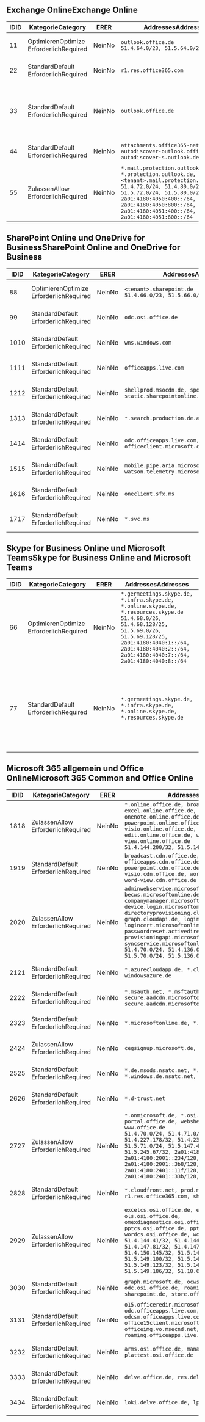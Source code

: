 <!--THIS FILE IS AUTOMATICALLY GENERATED. MANUAL CHANGES WILL BE OVERWRITTEN.-->
<!--Please contact the Office 365 Endpoints team with any questions.-->
<!--Germany endpoints version 2019042900-->
<!--File generated 2019-04-29 11:00:14.8121-->

## <a name="exchange-online"></a><span data-ttu-id="1a0d1-101">Exchange Online</span><span class="sxs-lookup"><span data-stu-id="1a0d1-101">Exchange Online</span></span>

<span data-ttu-id="1a0d1-102">ID</span><span class="sxs-lookup"><span data-stu-id="1a0d1-102">ID</span></span> | <span data-ttu-id="1a0d1-103">Kategorie</span><span class="sxs-lookup"><span data-stu-id="1a0d1-103">Category</span></span> | <span data-ttu-id="1a0d1-104">ER</span><span class="sxs-lookup"><span data-stu-id="1a0d1-104">ER</span></span> | <span data-ttu-id="1a0d1-105">Addresses</span><span class="sxs-lookup"><span data-stu-id="1a0d1-105">Addresses</span></span> | <span data-ttu-id="1a0d1-106">Ports</span><span class="sxs-lookup"><span data-stu-id="1a0d1-106">Ports</span></span>
-- | -------------------- | -- | ------------------------------------------------------------------------------------------------------------------------------------------------------------------------------------------------------------------------------------------------------------ | -------------------------------
<span data-ttu-id="1a0d1-107">1</span><span class="sxs-lookup"><span data-stu-id="1a0d1-107">1</span></span> | <span data-ttu-id="1a0d1-108">Optimieren</span><span class="sxs-lookup"><span data-stu-id="1a0d1-108">Optimize</span></span><BR><span data-ttu-id="1a0d1-109">Erforderlich</span><span class="sxs-lookup"><span data-stu-id="1a0d1-109">Required</span></span> | <span data-ttu-id="1a0d1-110">Nein</span><span class="sxs-lookup"><span data-stu-id="1a0d1-110">No</span></span> | `outlook.office.de`<BR>`51.4.64.0/23, 51.5.64.0/23` | <span data-ttu-id="1a0d1-111">**TCP:** 443, 80</span><span class="sxs-lookup"><span data-stu-id="1a0d1-111">**TCP:** 443, 80</span></span>
<span data-ttu-id="1a0d1-112">2</span><span class="sxs-lookup"><span data-stu-id="1a0d1-112">2</span></span> | <span data-ttu-id="1a0d1-113">Standard</span><span class="sxs-lookup"><span data-stu-id="1a0d1-113">Default</span></span><BR><span data-ttu-id="1a0d1-114">Erforderlich</span><span class="sxs-lookup"><span data-stu-id="1a0d1-114">Required</span></span> | <span data-ttu-id="1a0d1-115">Nein</span><span class="sxs-lookup"><span data-stu-id="1a0d1-115">No</span></span> | `r1.res.office365.com` | <span data-ttu-id="1a0d1-116">**TCP:** 443, 80</span><span class="sxs-lookup"><span data-stu-id="1a0d1-116">**TCP:** 443, 80</span></span>
<span data-ttu-id="1a0d1-117">3</span><span class="sxs-lookup"><span data-stu-id="1a0d1-117">3</span></span> | <span data-ttu-id="1a0d1-118">Standard</span><span class="sxs-lookup"><span data-stu-id="1a0d1-118">Default</span></span><BR><span data-ttu-id="1a0d1-119">Erforderlich</span><span class="sxs-lookup"><span data-stu-id="1a0d1-119">Required</span></span> | <span data-ttu-id="1a0d1-120">Nein</span><span class="sxs-lookup"><span data-stu-id="1a0d1-120">No</span></span> | `outlook.office.de` | <span data-ttu-id="1a0d1-121">**TCP:** 143, 25, 587, 993, 995</span><span class="sxs-lookup"><span data-stu-id="1a0d1-121">**TCP:** 143, 25, 587, 993, 995</span></span>
<span data-ttu-id="1a0d1-122">4</span><span class="sxs-lookup"><span data-stu-id="1a0d1-122">4</span></span> | <span data-ttu-id="1a0d1-123">Standard</span><span class="sxs-lookup"><span data-stu-id="1a0d1-123">Default</span></span><BR><span data-ttu-id="1a0d1-124">Erforderlich</span><span class="sxs-lookup"><span data-stu-id="1a0d1-124">Required</span></span> | <span data-ttu-id="1a0d1-125">Nein</span><span class="sxs-lookup"><span data-stu-id="1a0d1-125">No</span></span> | `attachments.office365-net.de, autodiscover-outlook.office.de, autodiscover-s.outlook.de` | <span data-ttu-id="1a0d1-126">**TCP:** 443, 80</span><span class="sxs-lookup"><span data-stu-id="1a0d1-126">**TCP:** 443, 80</span></span>
<span data-ttu-id="1a0d1-127">5</span><span class="sxs-lookup"><span data-stu-id="1a0d1-127">5</span></span> | <span data-ttu-id="1a0d1-128">Zulassen</span><span class="sxs-lookup"><span data-stu-id="1a0d1-128">Allow</span></span><BR><span data-ttu-id="1a0d1-129">Erforderlich</span><span class="sxs-lookup"><span data-stu-id="1a0d1-129">Required</span></span> | <span data-ttu-id="1a0d1-130">Nein</span><span class="sxs-lookup"><span data-stu-id="1a0d1-130">No</span></span> | `*.mail.protection.outlook.de, *.protection.outlook.de, <tenant>.mail.protection.outlook.de`<BR>`51.4.72.0/24, 51.4.80.0/27, 51.5.72.0/24, 51.5.80.0/27, 2a01:4180:4050:400::/64, 2a01:4180:4050:800::/64, 2a01:4180:4051:400::/64, 2a01:4180:4051:800::/64` | <span data-ttu-id="1a0d1-131">**TCP:** 25, 443</span><span class="sxs-lookup"><span data-stu-id="1a0d1-131">**TCP:** 25, 443</span></span>

## <a name="sharepoint-online-and-onedrive-for-business"></a><span data-ttu-id="1a0d1-132">SharePoint Online und OneDrive for Business</span><span class="sxs-lookup"><span data-stu-id="1a0d1-132">SharePoint Online and OneDrive for Business</span></span>

<span data-ttu-id="1a0d1-133">ID</span><span class="sxs-lookup"><span data-stu-id="1a0d1-133">ID</span></span> | <span data-ttu-id="1a0d1-134">Kategorie</span><span class="sxs-lookup"><span data-stu-id="1a0d1-134">Category</span></span> | <span data-ttu-id="1a0d1-135">ER</span><span class="sxs-lookup"><span data-stu-id="1a0d1-135">ER</span></span> | <span data-ttu-id="1a0d1-136">Addresses</span><span class="sxs-lookup"><span data-stu-id="1a0d1-136">Addresses</span></span> | <span data-ttu-id="1a0d1-137">Ports</span><span class="sxs-lookup"><span data-stu-id="1a0d1-137">Ports</span></span>
-- | -------------------- | -- | ------------------------------------------------------------------------------ | ----------------
<span data-ttu-id="1a0d1-138">8</span><span class="sxs-lookup"><span data-stu-id="1a0d1-138">8</span></span> | <span data-ttu-id="1a0d1-139">Optimieren</span><span class="sxs-lookup"><span data-stu-id="1a0d1-139">Optimize</span></span><BR><span data-ttu-id="1a0d1-140">Erforderlich</span><span class="sxs-lookup"><span data-stu-id="1a0d1-140">Required</span></span> | <span data-ttu-id="1a0d1-141">Nein</span><span class="sxs-lookup"><span data-stu-id="1a0d1-141">No</span></span> | `<tenant>.sharepoint.de`<BR>`51.4.66.0/23, 51.5.66.0/23` | <span data-ttu-id="1a0d1-142">**TCP:** 443, 80</span><span class="sxs-lookup"><span data-stu-id="1a0d1-142">**TCP:** 443, 80</span></span>
<span data-ttu-id="1a0d1-143">9</span><span class="sxs-lookup"><span data-stu-id="1a0d1-143">9</span></span> | <span data-ttu-id="1a0d1-144">Standard</span><span class="sxs-lookup"><span data-stu-id="1a0d1-144">Default</span></span><BR><span data-ttu-id="1a0d1-145">Erforderlich</span><span class="sxs-lookup"><span data-stu-id="1a0d1-145">Required</span></span> | <span data-ttu-id="1a0d1-146">Nein</span><span class="sxs-lookup"><span data-stu-id="1a0d1-146">No</span></span> | `odc.osi.office.de` | <span data-ttu-id="1a0d1-147">**TCP:** 443, 80</span><span class="sxs-lookup"><span data-stu-id="1a0d1-147">**TCP:** 443, 80</span></span>
<span data-ttu-id="1a0d1-148">10</span><span class="sxs-lookup"><span data-stu-id="1a0d1-148">10</span></span> | <span data-ttu-id="1a0d1-149">Standard</span><span class="sxs-lookup"><span data-stu-id="1a0d1-149">Default</span></span><BR><span data-ttu-id="1a0d1-150">Erforderlich</span><span class="sxs-lookup"><span data-stu-id="1a0d1-150">Required</span></span> | <span data-ttu-id="1a0d1-151">Nein</span><span class="sxs-lookup"><span data-stu-id="1a0d1-151">No</span></span> | `wns.windows.com` | <span data-ttu-id="1a0d1-152">**TCP:** 443, 80</span><span class="sxs-lookup"><span data-stu-id="1a0d1-152">**TCP:** 443, 80</span></span>
<span data-ttu-id="1a0d1-153">11</span><span class="sxs-lookup"><span data-stu-id="1a0d1-153">11</span></span> | <span data-ttu-id="1a0d1-154">Standard</span><span class="sxs-lookup"><span data-stu-id="1a0d1-154">Default</span></span><BR><span data-ttu-id="1a0d1-155">Erforderlich</span><span class="sxs-lookup"><span data-stu-id="1a0d1-155">Required</span></span> | <span data-ttu-id="1a0d1-156">Nein</span><span class="sxs-lookup"><span data-stu-id="1a0d1-156">No</span></span> | `officeapps.live.com` | <span data-ttu-id="1a0d1-157">**TCP:** 443, 80</span><span class="sxs-lookup"><span data-stu-id="1a0d1-157">**TCP:** 443, 80</span></span>
<span data-ttu-id="1a0d1-158">12</span><span class="sxs-lookup"><span data-stu-id="1a0d1-158">12</span></span> | <span data-ttu-id="1a0d1-159">Standard</span><span class="sxs-lookup"><span data-stu-id="1a0d1-159">Default</span></span><BR><span data-ttu-id="1a0d1-160">Erforderlich</span><span class="sxs-lookup"><span data-stu-id="1a0d1-160">Required</span></span> | <span data-ttu-id="1a0d1-161">Nein</span><span class="sxs-lookup"><span data-stu-id="1a0d1-161">No</span></span> | `shellprod.msocdn.de, spoprod-a.akamaihd.net, static.sharepointonline.com` | <span data-ttu-id="1a0d1-162">**TCP:** 443, 80</span><span class="sxs-lookup"><span data-stu-id="1a0d1-162">**TCP:** 443, 80</span></span>
<span data-ttu-id="1a0d1-163">13</span><span class="sxs-lookup"><span data-stu-id="1a0d1-163">13</span></span> | <span data-ttu-id="1a0d1-164">Standard</span><span class="sxs-lookup"><span data-stu-id="1a0d1-164">Default</span></span><BR><span data-ttu-id="1a0d1-165">Erforderlich</span><span class="sxs-lookup"><span data-stu-id="1a0d1-165">Required</span></span> | <span data-ttu-id="1a0d1-166">Nein</span><span class="sxs-lookup"><span data-stu-id="1a0d1-166">No</span></span> | `*.search.production.de.azuretrafficmanager.de` | <span data-ttu-id="1a0d1-167">**TCP:** 443</span><span class="sxs-lookup"><span data-stu-id="1a0d1-167">**TCP:** 443</span></span>
<span data-ttu-id="1a0d1-168">14</span><span class="sxs-lookup"><span data-stu-id="1a0d1-168">14</span></span> | <span data-ttu-id="1a0d1-169">Standard</span><span class="sxs-lookup"><span data-stu-id="1a0d1-169">Default</span></span><BR><span data-ttu-id="1a0d1-170">Erforderlich</span><span class="sxs-lookup"><span data-stu-id="1a0d1-170">Required</span></span> | <span data-ttu-id="1a0d1-171">Nein</span><span class="sxs-lookup"><span data-stu-id="1a0d1-171">No</span></span> | `odc.officeapps.live.com, officeclient.microsoft.com` | <span data-ttu-id="1a0d1-172">**TCP:** 443, 80</span><span class="sxs-lookup"><span data-stu-id="1a0d1-172">**TCP:** 443, 80</span></span>
<span data-ttu-id="1a0d1-173">15</span><span class="sxs-lookup"><span data-stu-id="1a0d1-173">15</span></span> | <span data-ttu-id="1a0d1-174">Standard</span><span class="sxs-lookup"><span data-stu-id="1a0d1-174">Default</span></span><BR><span data-ttu-id="1a0d1-175">Erforderlich</span><span class="sxs-lookup"><span data-stu-id="1a0d1-175">Required</span></span> | <span data-ttu-id="1a0d1-176">Nein</span><span class="sxs-lookup"><span data-stu-id="1a0d1-176">No</span></span> | `mobile.pipe.aria.microsoft.com, ssw.live.com, watson.telemetry.microsoft.com` | <span data-ttu-id="1a0d1-177">**TCP:** 443, 80</span><span class="sxs-lookup"><span data-stu-id="1a0d1-177">**TCP:** 443, 80</span></span>
<span data-ttu-id="1a0d1-178">16</span><span class="sxs-lookup"><span data-stu-id="1a0d1-178">16</span></span> | <span data-ttu-id="1a0d1-179">Standard</span><span class="sxs-lookup"><span data-stu-id="1a0d1-179">Default</span></span><BR><span data-ttu-id="1a0d1-180">Erforderlich</span><span class="sxs-lookup"><span data-stu-id="1a0d1-180">Required</span></span> | <span data-ttu-id="1a0d1-181">Nein</span><span class="sxs-lookup"><span data-stu-id="1a0d1-181">No</span></span> | `oneclient.sfx.ms` | <span data-ttu-id="1a0d1-182">**TCP:** 443, 80</span><span class="sxs-lookup"><span data-stu-id="1a0d1-182">**TCP:** 443, 80</span></span>
<span data-ttu-id="1a0d1-183">17</span><span class="sxs-lookup"><span data-stu-id="1a0d1-183">17</span></span> | <span data-ttu-id="1a0d1-184">Standard</span><span class="sxs-lookup"><span data-stu-id="1a0d1-184">Default</span></span><BR><span data-ttu-id="1a0d1-185">Erforderlich</span><span class="sxs-lookup"><span data-stu-id="1a0d1-185">Required</span></span> | <span data-ttu-id="1a0d1-186">Nein</span><span class="sxs-lookup"><span data-stu-id="1a0d1-186">No</span></span> | `*.svc.ms` | <span data-ttu-id="1a0d1-187">**TCP:** 443, 80</span><span class="sxs-lookup"><span data-stu-id="1a0d1-187">**TCP:** 443, 80</span></span>

## <a name="skype-for-business-online-and-microsoft-teams"></a><span data-ttu-id="1a0d1-188">Skype for Business Online und Microsoft Teams</span><span class="sxs-lookup"><span data-stu-id="1a0d1-188">Skype for Business Online and Microsoft Teams</span></span>

<span data-ttu-id="1a0d1-189">ID</span><span class="sxs-lookup"><span data-stu-id="1a0d1-189">ID</span></span> | <span data-ttu-id="1a0d1-190">Kategorie</span><span class="sxs-lookup"><span data-stu-id="1a0d1-190">Category</span></span> | <span data-ttu-id="1a0d1-191">ER</span><span class="sxs-lookup"><span data-stu-id="1a0d1-191">ER</span></span> | <span data-ttu-id="1a0d1-192">Addresses</span><span class="sxs-lookup"><span data-stu-id="1a0d1-192">Addresses</span></span> | <span data-ttu-id="1a0d1-193">Ports</span><span class="sxs-lookup"><span data-stu-id="1a0d1-193">Ports</span></span>
-- | -------------------- | -- | ----------------------------------------------------------------------------------------------------------------------------------------------------------------------------------------------------------------------------------------------- | --------------------------------------------------
<span data-ttu-id="1a0d1-194">6</span><span class="sxs-lookup"><span data-stu-id="1a0d1-194">6</span></span> | <span data-ttu-id="1a0d1-195">Optimieren</span><span class="sxs-lookup"><span data-stu-id="1a0d1-195">Optimize</span></span><BR><span data-ttu-id="1a0d1-196">Erforderlich</span><span class="sxs-lookup"><span data-stu-id="1a0d1-196">Required</span></span> | <span data-ttu-id="1a0d1-197">Nein</span><span class="sxs-lookup"><span data-stu-id="1a0d1-197">No</span></span> | `*.germeetings.skype.de, *.infra.skype.de, *.online.skype.de, *.resources.skype.de`<BR>`51.4.68.0/26, 51.4.68.128/25, 51.5.69.0/26, 51.5.69.128/25, 2a01:4180:4040:1::/64, 2a01:4180:4040:2::/64, 2a01:4180:4040:7::/64, 2a01:4180:4040:8::/64` | <span data-ttu-id="1a0d1-198">**TCP:** 443, 80</span><span class="sxs-lookup"><span data-stu-id="1a0d1-198">**TCP:** 443, 80</span></span><BR><span data-ttu-id="1a0d1-199">**UDP:** 3478</span><span class="sxs-lookup"><span data-stu-id="1a0d1-199">**UDP:** 3478</span></span>
<span data-ttu-id="1a0d1-200">7</span><span class="sxs-lookup"><span data-stu-id="1a0d1-200">7</span></span> | <span data-ttu-id="1a0d1-201">Standard</span><span class="sxs-lookup"><span data-stu-id="1a0d1-201">Default</span></span><BR><span data-ttu-id="1a0d1-202">Erforderlich</span><span class="sxs-lookup"><span data-stu-id="1a0d1-202">Required</span></span> | <span data-ttu-id="1a0d1-203">Nein</span><span class="sxs-lookup"><span data-stu-id="1a0d1-203">No</span></span> | `*.germeetings.skype.de, *.infra.skype.de, *.online.skype.de, *.resources.skype.de` | <span data-ttu-id="1a0d1-204">**TCP:** 5061, 50000-59999</span><span class="sxs-lookup"><span data-stu-id="1a0d1-204">**TCP:** 5061, 50000-59999</span></span><BR><span data-ttu-id="1a0d1-205">**UDP:** 50000-59999</span><span class="sxs-lookup"><span data-stu-id="1a0d1-205">**UDP:** 50000-59999</span></span>

## <a name="microsoft-365-common-and-office-online"></a><span data-ttu-id="1a0d1-206">Microsoft 365 allgemein und Office Online</span><span class="sxs-lookup"><span data-stu-id="1a0d1-206">Microsoft 365 Common and Office Online</span></span>

<span data-ttu-id="1a0d1-207">ID</span><span class="sxs-lookup"><span data-stu-id="1a0d1-207">ID</span></span> | <span data-ttu-id="1a0d1-208">Kategorie</span><span class="sxs-lookup"><span data-stu-id="1a0d1-208">Category</span></span> | <span data-ttu-id="1a0d1-209">ER</span><span class="sxs-lookup"><span data-stu-id="1a0d1-209">ER</span></span> | <span data-ttu-id="1a0d1-210">Addresses</span><span class="sxs-lookup"><span data-stu-id="1a0d1-210">Addresses</span></span> | <span data-ttu-id="1a0d1-211">Ports</span><span class="sxs-lookup"><span data-stu-id="1a0d1-211">Ports</span></span>
-- | ------------------- | -- | ---------------------------------------------------------------------------------------------------------------------------------------------------------------------------------------------------------------------------------------------------------------------------------------------------------------------------------------------------------------------------------------------------------------------------------------------------------------------------------- | ----------------
<span data-ttu-id="1a0d1-212">18</span><span class="sxs-lookup"><span data-stu-id="1a0d1-212">18</span></span> | <span data-ttu-id="1a0d1-213">Zulassen</span><span class="sxs-lookup"><span data-stu-id="1a0d1-213">Allow</span></span><BR><span data-ttu-id="1a0d1-214">Erforderlich</span><span class="sxs-lookup"><span data-stu-id="1a0d1-214">Required</span></span> | <span data-ttu-id="1a0d1-215">Nein</span><span class="sxs-lookup"><span data-stu-id="1a0d1-215">No</span></span> | `*.online.office.de, broadcast.online.office.de, excel.online.office.de, onenote.online.office.de, powerpoint.online.office.de, visio.online.office.de, word-edit.online.office.de, word-view.online.office.de`<BR>`51.4.144.200/32, 51.5.149.3/32, 51.18.16.0/23` | <span data-ttu-id="1a0d1-216">**TCP:** 443</span><span class="sxs-lookup"><span data-stu-id="1a0d1-216">**TCP:** 443</span></span>
<span data-ttu-id="1a0d1-217">19</span><span class="sxs-lookup"><span data-stu-id="1a0d1-217">19</span></span> | <span data-ttu-id="1a0d1-218">Standard</span><span class="sxs-lookup"><span data-stu-id="1a0d1-218">Default</span></span><BR><span data-ttu-id="1a0d1-219">Erforderlich</span><span class="sxs-lookup"><span data-stu-id="1a0d1-219">Required</span></span> | <span data-ttu-id="1a0d1-220">Nein</span><span class="sxs-lookup"><span data-stu-id="1a0d1-220">No</span></span> | `broadcast.cdn.office.de, excel.cdn.office.de, officeapps.cdn.office.de, onenote.cdn.office.de, powerpoint.cdn.office.de, view.cdn.office.de, visio.cdn.office.de, word-edit.cdn.office.de, word-view.cdn.office.de` | <span data-ttu-id="1a0d1-221">**TCP:** 443</span><span class="sxs-lookup"><span data-stu-id="1a0d1-221">**TCP:** 443</span></span>
<span data-ttu-id="1a0d1-222">20</span><span class="sxs-lookup"><span data-stu-id="1a0d1-222">20</span></span> | <span data-ttu-id="1a0d1-223">Zulassen</span><span class="sxs-lookup"><span data-stu-id="1a0d1-223">Allow</span></span><BR><span data-ttu-id="1a0d1-224">Erforderlich</span><span class="sxs-lookup"><span data-stu-id="1a0d1-224">Required</span></span> | <span data-ttu-id="1a0d1-225">Nein</span><span class="sxs-lookup"><span data-stu-id="1a0d1-225">No</span></span> | `adminwebservice.microsoftonline.de, becws.microsoftonline.de, companymanager.microsoftonline.de, device.login.microsoftonline.de, directoryprovisioning.cloudapi.de, graph.cloudapi.de, login.microsoftonline.de, logincert.microsoftonline.de, pas.cloudapi.de, passwordreset.activedirectory.microsoftazure.de, provisioningapi.microsoftonline.de, syncservice.microsoftonline.de`<BR>`51.4.70.0/24, 51.4.136.0/24, 51.4.144.0/24, 51.5.70.0/24, 51.5.136.0/24, 51.5.144.0/24` | <span data-ttu-id="1a0d1-226">**TCP:** 443, 80</span><span class="sxs-lookup"><span data-stu-id="1a0d1-226">**TCP:** 443, 80</span></span>
<span data-ttu-id="1a0d1-227">21</span><span class="sxs-lookup"><span data-stu-id="1a0d1-227">21</span></span> | <span data-ttu-id="1a0d1-228">Standard</span><span class="sxs-lookup"><span data-stu-id="1a0d1-228">Default</span></span><BR><span data-ttu-id="1a0d1-229">Erforderlich</span><span class="sxs-lookup"><span data-stu-id="1a0d1-229">Required</span></span> | <span data-ttu-id="1a0d1-230">Nein</span><span class="sxs-lookup"><span data-stu-id="1a0d1-230">No</span></span> | `*.azurecloudapp.de, *.cloudapi.de, *.windows.de, windowsazure.de` | <span data-ttu-id="1a0d1-231">**TCP:** 443, 80</span><span class="sxs-lookup"><span data-stu-id="1a0d1-231">**TCP:** 443, 80</span></span>
<span data-ttu-id="1a0d1-232">22</span><span class="sxs-lookup"><span data-stu-id="1a0d1-232">22</span></span> | <span data-ttu-id="1a0d1-233">Standard</span><span class="sxs-lookup"><span data-stu-id="1a0d1-233">Default</span></span><BR><span data-ttu-id="1a0d1-234">Erforderlich</span><span class="sxs-lookup"><span data-stu-id="1a0d1-234">Required</span></span> | <span data-ttu-id="1a0d1-235">Nein</span><span class="sxs-lookup"><span data-stu-id="1a0d1-235">No</span></span> | `*.msauth.net, *.msftauth.net, secure.aadcdn.microsoftonline-p.com, secure.aadcdn.microsoftonline-p.de` | <span data-ttu-id="1a0d1-236">**TCP:** 443, 80</span><span class="sxs-lookup"><span data-stu-id="1a0d1-236">**TCP:** 443, 80</span></span>
<span data-ttu-id="1a0d1-237">23</span><span class="sxs-lookup"><span data-stu-id="1a0d1-237">23</span></span> | <span data-ttu-id="1a0d1-238">Standard</span><span class="sxs-lookup"><span data-stu-id="1a0d1-238">Default</span></span><BR><span data-ttu-id="1a0d1-239">Erforderlich</span><span class="sxs-lookup"><span data-stu-id="1a0d1-239">Required</span></span> | <span data-ttu-id="1a0d1-240">Nein</span><span class="sxs-lookup"><span data-stu-id="1a0d1-240">No</span></span> | `*.microsoftonline.de, *.windows.net` | <span data-ttu-id="1a0d1-241">**TCP:** 443, 80</span><span class="sxs-lookup"><span data-stu-id="1a0d1-241">**TCP:** 443, 80</span></span>
<span data-ttu-id="1a0d1-242">24</span><span class="sxs-lookup"><span data-stu-id="1a0d1-242">24</span></span> | <span data-ttu-id="1a0d1-243">Zulassen</span><span class="sxs-lookup"><span data-stu-id="1a0d1-243">Allow</span></span><BR><span data-ttu-id="1a0d1-244">Erforderlich</span><span class="sxs-lookup"><span data-stu-id="1a0d1-244">Required</span></span> | <span data-ttu-id="1a0d1-245">Nein</span><span class="sxs-lookup"><span data-stu-id="1a0d1-245">No</span></span> | `cegsignup.microsoft.de, negsignup.microsoft.de` | <span data-ttu-id="1a0d1-246">**TCP:** 443, 80</span><span class="sxs-lookup"><span data-stu-id="1a0d1-246">**TCP:** 443, 80</span></span>
<span data-ttu-id="1a0d1-247">25</span><span class="sxs-lookup"><span data-stu-id="1a0d1-247">25</span></span> | <span data-ttu-id="1a0d1-248">Standard</span><span class="sxs-lookup"><span data-stu-id="1a0d1-248">Default</span></span><BR><span data-ttu-id="1a0d1-249">Erforderlich</span><span class="sxs-lookup"><span data-stu-id="1a0d1-249">Required</span></span> | <span data-ttu-id="1a0d1-250">Nein</span><span class="sxs-lookup"><span data-stu-id="1a0d1-250">No</span></span> | `*.de.msods.nsatc.net, *.office.de.akadns.net, *.windows.de.nsatc.net, officehome.msocdn.de` | <span data-ttu-id="1a0d1-251">**TCP:** 443, 80</span><span class="sxs-lookup"><span data-stu-id="1a0d1-251">**TCP:** 443, 80</span></span>
<span data-ttu-id="1a0d1-252">26</span><span class="sxs-lookup"><span data-stu-id="1a0d1-252">26</span></span> | <span data-ttu-id="1a0d1-253">Standard</span><span class="sxs-lookup"><span data-stu-id="1a0d1-253">Default</span></span><BR><span data-ttu-id="1a0d1-254">Erforderlich</span><span class="sxs-lookup"><span data-stu-id="1a0d1-254">Required</span></span> | <span data-ttu-id="1a0d1-255">Nein</span><span class="sxs-lookup"><span data-stu-id="1a0d1-255">No</span></span> | `*.d-trust.net` | <span data-ttu-id="1a0d1-256">**TCP:** 443, 80</span><span class="sxs-lookup"><span data-stu-id="1a0d1-256">**TCP:** 443, 80</span></span>
<span data-ttu-id="1a0d1-257">27</span><span class="sxs-lookup"><span data-stu-id="1a0d1-257">27</span></span> | <span data-ttu-id="1a0d1-258">Zulassen</span><span class="sxs-lookup"><span data-stu-id="1a0d1-258">Allow</span></span><BR><span data-ttu-id="1a0d1-259">Erforderlich</span><span class="sxs-lookup"><span data-stu-id="1a0d1-259">Required</span></span> | <span data-ttu-id="1a0d1-260">Nein</span><span class="sxs-lookup"><span data-stu-id="1a0d1-260">No</span></span> | `*.onmicrosoft.de, *.osi.office.de, office.de, portal.office.de, webshell.suite.office.de, www.office.de`<BR>`51.4.70.0/24, 51.4.71.0/24, 51.4.226.115/32, 51.4.227.178/32, 51.4.230.178/32, 51.5.70.0/24, 51.5.71.0/24, 51.5.147.48/32, 51.5.242.163/32, 51.5.245.67/32, 2a01:4180:2001::92/128, 2a01:4180:2001::234/128, 2a01:4180:2001::3b8/128, 2a01:4180:2401::11f/128, 2a01:4180:2401::33b/128, 2a01:4180:2401::55b/128` | <span data-ttu-id="1a0d1-261">**TCP:** 443, 80</span><span class="sxs-lookup"><span data-stu-id="1a0d1-261">**TCP:** 443, 80</span></span>
<span data-ttu-id="1a0d1-262">28</span><span class="sxs-lookup"><span data-stu-id="1a0d1-262">28</span></span> | <span data-ttu-id="1a0d1-263">Standard</span><span class="sxs-lookup"><span data-stu-id="1a0d1-263">Default</span></span><BR><span data-ttu-id="1a0d1-264">Erforderlich</span><span class="sxs-lookup"><span data-stu-id="1a0d1-264">Required</span></span> | <span data-ttu-id="1a0d1-265">Nein</span><span class="sxs-lookup"><span data-stu-id="1a0d1-265">No</span></span> | `*.cloudfront.net, prod.msocdn.de, r1.res.office365.com, shellprod.msocdn.de` | <span data-ttu-id="1a0d1-266">**TCP:** 443, 80</span><span class="sxs-lookup"><span data-stu-id="1a0d1-266">**TCP:** 443, 80</span></span>
<span data-ttu-id="1a0d1-267">29</span><span class="sxs-lookup"><span data-stu-id="1a0d1-267">29</span></span> | <span data-ttu-id="1a0d1-268">Zulassen</span><span class="sxs-lookup"><span data-stu-id="1a0d1-268">Allow</span></span><BR><span data-ttu-id="1a0d1-269">Erforderlich</span><span class="sxs-lookup"><span data-stu-id="1a0d1-269">Required</span></span> | <span data-ttu-id="1a0d1-270">Nein</span><span class="sxs-lookup"><span data-stu-id="1a0d1-270">No</span></span> | `excelcs.osi.office.de, excelps.osi.office.de, ols.osi.office.de, omexdiagnostics.osi.office.de, pptcs.osi.office.de, pptps.osi.office.de, wordcs.osi.office.de, wordps.osi.office.de`<BR>`51.4.144.41/32, 51.4.144.174/32, 51.4.145.38/32, 51.4.147.81/32, 51.4.147.233/32, 51.4.148.12/32, 51.4.150.145/32, 51.5.147.242/32, 51.5.149.100/32, 51.5.149.119/32, 51.5.149.123/32, 51.5.149.180/32, 51.5.149.186/32, 51.18.0.0/21` | <span data-ttu-id="1a0d1-271">**TCP:** 443, 80</span><span class="sxs-lookup"><span data-stu-id="1a0d1-271">**TCP:** 443, 80</span></span>
<span data-ttu-id="1a0d1-272">30</span><span class="sxs-lookup"><span data-stu-id="1a0d1-272">30</span></span> | <span data-ttu-id="1a0d1-273">Standard</span><span class="sxs-lookup"><span data-stu-id="1a0d1-273">Default</span></span><BR><span data-ttu-id="1a0d1-274">Erforderlich</span><span class="sxs-lookup"><span data-stu-id="1a0d1-274">Required</span></span> | <span data-ttu-id="1a0d1-275">Nein</span><span class="sxs-lookup"><span data-stu-id="1a0d1-275">No</span></span> | `graph.microsoft.de, ocws.osi.office.de, odc.osi.office.de, roaming.osi.office.de, sharepoint.de, store.office.de` | <span data-ttu-id="1a0d1-276">**TCP:** 443, 80</span><span class="sxs-lookup"><span data-stu-id="1a0d1-276">**TCP:** 443, 80</span></span>
<span data-ttu-id="1a0d1-277">31</span><span class="sxs-lookup"><span data-stu-id="1a0d1-277">31</span></span> | <span data-ttu-id="1a0d1-278">Standard</span><span class="sxs-lookup"><span data-stu-id="1a0d1-278">Default</span></span><BR><span data-ttu-id="1a0d1-279">Erforderlich</span><span class="sxs-lookup"><span data-stu-id="1a0d1-279">Required</span></span> | <span data-ttu-id="1a0d1-280">Nein</span><span class="sxs-lookup"><span data-stu-id="1a0d1-280">No</span></span> | `o15.officeredir.microsoft.com, odc.officeapps.live.com, odcsm.officeapps.live.com, office.microsoft.com, office15client.microsoft.com, officeimg.vo.msecnd.net, roaming.officeapps.live.com` | <span data-ttu-id="1a0d1-281">**TCP:** 443, 80</span><span class="sxs-lookup"><span data-stu-id="1a0d1-281">**TCP:** 443, 80</span></span>
<span data-ttu-id="1a0d1-282">32</span><span class="sxs-lookup"><span data-stu-id="1a0d1-282">32</span></span> | <span data-ttu-id="1a0d1-283">Standard</span><span class="sxs-lookup"><span data-stu-id="1a0d1-283">Default</span></span><BR><span data-ttu-id="1a0d1-284">Erforderlich</span><span class="sxs-lookup"><span data-stu-id="1a0d1-284">Required</span></span> | <span data-ttu-id="1a0d1-285">Nein</span><span class="sxs-lookup"><span data-stu-id="1a0d1-285">No</span></span> | `arms.osi.office.de, manage.osi.office.de, plattest.osi.office.de` | <span data-ttu-id="1a0d1-286">**TCP:** 443, 80</span><span class="sxs-lookup"><span data-stu-id="1a0d1-286">**TCP:** 443, 80</span></span>
<span data-ttu-id="1a0d1-287">33</span><span class="sxs-lookup"><span data-stu-id="1a0d1-287">33</span></span> | <span data-ttu-id="1a0d1-288">Standard</span><span class="sxs-lookup"><span data-stu-id="1a0d1-288">Default</span></span><BR><span data-ttu-id="1a0d1-289">Erforderlich</span><span class="sxs-lookup"><span data-stu-id="1a0d1-289">Required</span></span> | <span data-ttu-id="1a0d1-290">Nein</span><span class="sxs-lookup"><span data-stu-id="1a0d1-290">No</span></span> | `delve.office.de, res.delve.office.com` | <span data-ttu-id="1a0d1-291">**TCP:** 443</span><span class="sxs-lookup"><span data-stu-id="1a0d1-291">**TCP:** 443</span></span>
<span data-ttu-id="1a0d1-292">34</span><span class="sxs-lookup"><span data-stu-id="1a0d1-292">34</span></span> | <span data-ttu-id="1a0d1-293">Standard</span><span class="sxs-lookup"><span data-stu-id="1a0d1-293">Default</span></span><BR><span data-ttu-id="1a0d1-294">Erforderlich</span><span class="sxs-lookup"><span data-stu-id="1a0d1-294">Required</span></span> | <span data-ttu-id="1a0d1-295">Nein</span><span class="sxs-lookup"><span data-stu-id="1a0d1-295">No</span></span> | `loki.delve.office.de, lpcres.delve.office.com` | <span data-ttu-id="1a0d1-296">**TCP:** 443</span><span class="sxs-lookup"><span data-stu-id="1a0d1-296">**TCP:** 443</span></span>
